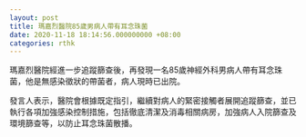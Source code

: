 ```yaml
---
layout: post
title: 瑪嘉烈醫院85歲男病人帶有耳念珠菌
date: 2020-11-18 18:14:56.000000000 +08:00
categories: rthk
---
```


瑪嘉烈醫院經進一步追蹤篩查後，再發現一名85歲神經外科男病人帶有耳念珠菌，他是無感染徵狀的帶菌者，病人現時已出院。

發言人表示，醫院會根據既定指引，繼續對病人的緊密接觸者展開追蹤篩查，並已執行各項加強感染控制措施，包括徹底清潔及消毒相關病房，加強病人入院篩查及環境篩查等，以防止耳念珠菌散播。

